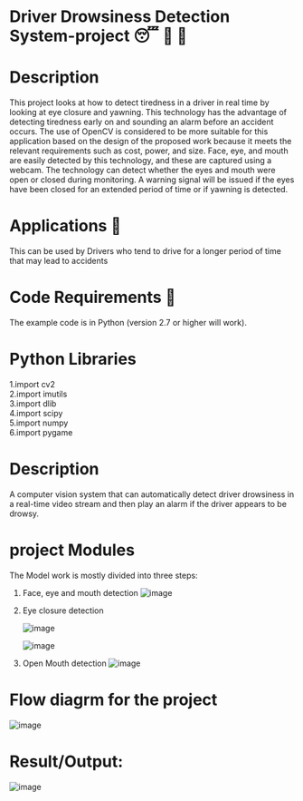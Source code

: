 # Driver Drowsiness Detection System-project 😴 🚫 🚗
# Description
This project looks at how to detect tiredness in a driver in real time by looking at eye closure and yawning. This technology has the advantage of detecting tiredness early on and sounding an alarm before an accident occurs. The use of OpenCV is considered to be more suitable for this application based on the design of the proposed work because it meets the relevant requirements such as cost, power, and size. Face, eye, and mouth are easily detected by this technology, and these are captured using a webcam. The technology can detect whether the eyes and mouth were open or closed during monitoring. A warning signal will be issued if the eyes have been closed for an extended period of time or if yawning is detected.
# Applications 🎯
This can be used by Drivers  who tend to drive for a longer period of time that may lead to accidents

# Code Requirements 🦄
The example code is in Python (version 2.7 or higher will work).

# Python Libraries
1.import cv2 <br>
2.import imutils <br>
3.import dlib <br>
4.import scipy <br>
5.import numpy <br>
6.import pygame <br>

# Description
A computer vision system that can automatically detect driver drowsiness in a real-time video stream and then play an alarm if the driver appears to be drowsy.
# project Modules
The Model work is mostly divided into three steps:
1. Face, eye and mouth detection
   ![image](https://github.com/ajayjagadaleAJ/Driver-Drowsiness-Detection-System-project/assets/123382045/37afb38c-4d3c-4887-8c81-20964974bdd1)

3. Eye closure detection
   
   ![image](https://github.com/ajayjagadaleAJ/Driver-Drowsiness-Detection-System-project/assets/123382045/8488aed4-72d8-4b3f-9905-e382873240f9)
   
   ![image](https://github.com/ajayjagadaleAJ/Driver-Drowsiness-Detection-System-project/assets/123382045/b90f4f8b-cc1d-477b-9adb-3b85f5d72416)

5. Open Mouth detection
   ![image](https://github.com/ajayjagadaleAJ/Driver-Drowsiness-Detection-System-project/assets/123382045/9d9df481-a016-4886-b243-5817cf3e265e)

# Flow diagrm for the project
![image](https://github.com/ajayjagadaleAJ/Driver-Drowsiness-Detection-System-project/assets/123382045/bc295ac4-02a8-4e77-970f-38da9faaa739)


# Result/Output:
![image](https://github.com/ajayjagadaleAJ/Driver-Drowsiness-Detection-System-project/assets/123382045/0e1591d5-d6c3-4089-8452-185e6987ec3c)
